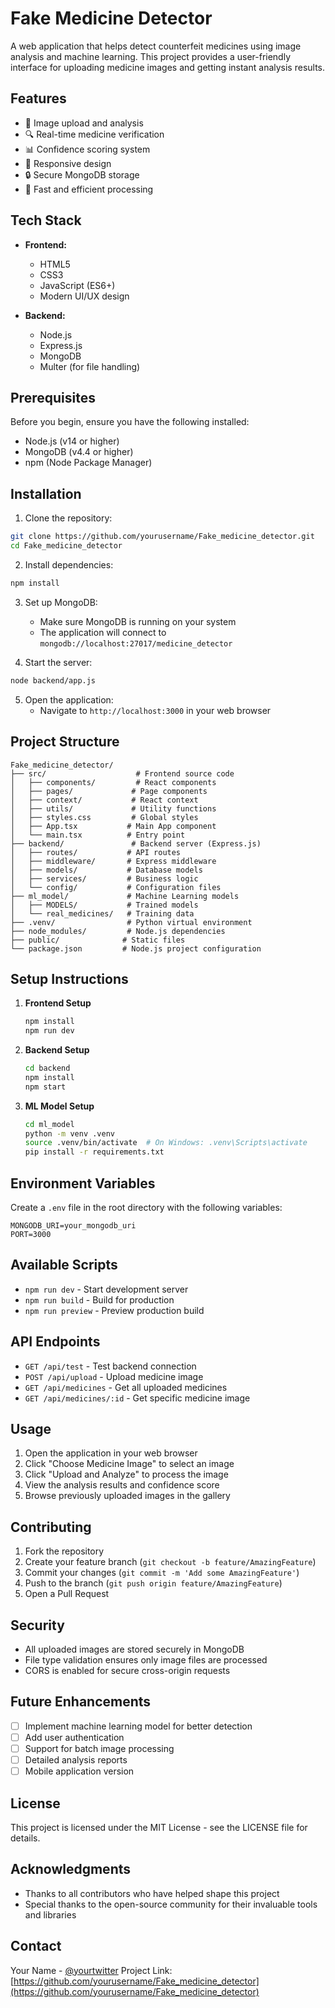 # Fake Medicine Detector

A web application that helps detect counterfeit medicines using image analysis and machine learning. This project provides a user-friendly interface for uploading medicine images and getting instant analysis results.

## Features

- 📸 Image upload and analysis
- 🔍 Real-time medicine verification
- 📊 Confidence scoring system
- 📱 Responsive design
- 🔒 Secure MongoDB storage
- 🚀 Fast and efficient processing

## Tech Stack

- **Frontend:**
  - HTML5
  - CSS3
  - JavaScript (ES6+)
  - Modern UI/UX design

- **Backend:**
  - Node.js
  - Express.js
  - MongoDB
  - Multer (for file handling)

## Prerequisites

Before you begin, ensure you have the following installed:
- Node.js (v14 or higher)
- MongoDB (v4.4 or higher)
- npm (Node Package Manager)

## Installation

1. Clone the repository:
```bash
git clone https://github.com/yourusername/Fake_medicine_detector.git
cd Fake_medicine_detector
```

2. Install dependencies:
```bash
npm install
```

3. Set up MongoDB:
   - Make sure MongoDB is running on your system
   - The application will connect to `mongodb://localhost:27017/medicine_detector`

4. Start the server:
```bash
node backend/app.js
```

5. Open the application:
   - Navigate to `http://localhost:3000` in your web browser

## Project Structure

```
Fake_medicine_detector/
├── src/                    # Frontend source code
│   ├── components/         # React components
│   ├── pages/             # Page components
│   ├── context/           # React context
│   ├── utils/             # Utility functions
│   ├── styles.css         # Global styles
│   ├── App.tsx           # Main App component
│   └── main.tsx          # Entry point
├── backend/               # Backend server (Express.js)
│   ├── routes/           # API routes
│   ├── middleware/       # Express middleware
│   ├── models/           # Database models
│   ├── services/         # Business logic
│   └── config/           # Configuration files
├── ml_model/             # Machine Learning models
│   ├── MODELS/           # Trained models
│   └── real_medicines/   # Training data
├── .venv/                # Python virtual environment
├── node_modules/         # Node.js dependencies
├── public/              # Static files
└── package.json         # Node.js project configuration
```

## Setup Instructions

1. **Frontend Setup**
   ```bash
   npm install
   npm run dev
   ```

2. **Backend Setup**
   ```bash
   cd backend
   npm install
   npm start
   ```

3. **ML Model Setup**
   ```bash
   cd ml_model
   python -m venv .venv
   source .venv/bin/activate  # On Windows: .venv\Scripts\activate
   pip install -r requirements.txt
   ```

## Environment Variables

Create a `.env` file in the root directory with the following variables:

```
MONGODB_URI=your_mongodb_uri
PORT=3000
```

## Available Scripts

- `npm run dev` - Start development server
- `npm run build` - Build for production
- `npm run preview` - Preview production build

## API Endpoints

- `GET /api/test` - Test backend connection
- `POST /api/upload` - Upload medicine image
- `GET /api/medicines` - Get all uploaded medicines
- `GET /api/medicines/:id` - Get specific medicine image

## Usage

1. Open the application in your web browser
2. Click "Choose Medicine Image" to select an image
3. Click "Upload and Analyze" to process the image
4. View the analysis results and confidence score
5. Browse previously uploaded images in the gallery

## Contributing

1. Fork the repository
2. Create your feature branch (`git checkout -b feature/AmazingFeature`)
3. Commit your changes (`git commit -m 'Add some AmazingFeature'`)
4. Push to the branch (`git push origin feature/AmazingFeature`)
5. Open a Pull Request

## Security

- All uploaded images are stored securely in MongoDB
- File type validation ensures only image files are processed
- CORS is enabled for secure cross-origin requests

## Future Enhancements

- [ ] Implement machine learning model for better detection
- [ ] Add user authentication
- [ ] Support for batch image processing
- [ ] Detailed analysis reports
- [ ] Mobile application version

## License

This project is licensed under the MIT License - see the LICENSE file for details.

## Acknowledgments

- Thanks to all contributors who have helped shape this project
- Special thanks to the open-source community for their invaluable tools and libraries

## Contact

Your Name - [@yourtwitter](https://twitter.com/yourtwitter)
Project Link: [https://github.com/yourusername/Fake_medicine_detector](https://github.com/yourusername/Fake_medicine_detector) 